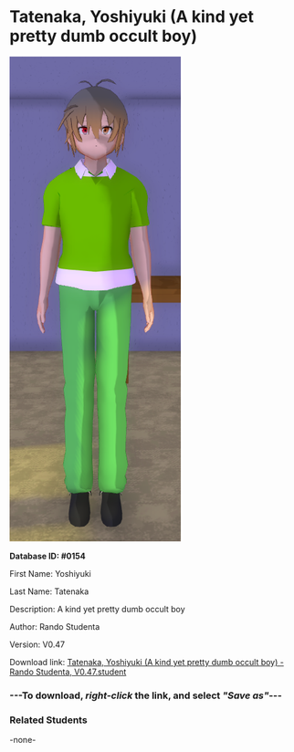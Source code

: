 # Tatenaka, Yoshiyuki (A kind yet pretty dumb occult boy)

<img src="Files/Tatenaka, Yoshiyuki (A kind yet pretty dumb occult boy).png" title="Tatenaka, Yoshiyuki (A kind yet pretty dumb occult boy) - Rando Studenta, V0.47">

**Database ID: #0154**

First Name: Yoshiyuki

Last Name: Tatenaka

Description: A kind yet pretty dumb occult boy

Author: Rando Studenta

Version: V0.47

Download link: <a href="https://raw.githubusercontent.com/Arbiter1223/Daigaku-Gurashi-Custom-Students/master/Students/Files/Tatenaka%2C%20Yoshiyuki%20(A%20kind%20yet%20pretty%20dumb%20occult%20boy)%20-%20Rando%20Studenta%2C%20V0.47.student">Tatenaka, Yoshiyuki (A kind yet pretty dumb occult boy) - Rando Studenta, V0.47.student</a>

### ---**To download, _right-click_ the link, and select _"Save as"_**---

### Related Students

-none-
